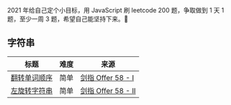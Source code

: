 
2021 年给自己定个小目标，用 JavaScript 刷 leetcode 200 题，争取做到 1 天 1 题，至少一周 3 题，希望自己能坚持下来。💪

## 字符串

|标题|难度|来源|
|---|---|---|
|[翻转单词顺序](https://github.com/Bulandent/js-leetcode/issues/1)|简单|[剑指 Offer 58 - I](https://leetcode-cn.com/problems/fan-zhuan-dan-ci-shun-xu-lcof)|
|[左旋转字符串](https://github.com/Bulandent/js-leetcode-2021/issues/2)|简单|[剑指 Offer 58 - II](https://leetcode-cn.com/problems/zuo-xuan-zhuan-zi-fu-chuan-lcof)|
